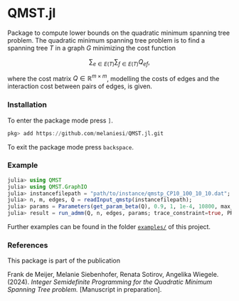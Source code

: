 # QMST.jl
Package to compute lower bounds on the quadratic minimum spanning tree problem.
The quadratic minimum spanning tree problem is to find a spanning tree $T$ in a graph $G$ minimizing the cost function
```math
\sum_{e \in E(T)} \sum_{f \in E(T)} Q_{ef},
```
where the cost matrix $Q \in \mathbb{R}^{m \times m}$, modelling the costs of edges and the interaction cost between pairs of edges, is given.


### Installation
To enter the package mode press ```]```.
```julia
pkg> add https://github.com/melaniesi/QMST.jl.git
```
To exit the package mode press ```backspace```.

### Example
```julia
julia> using QMST
julia> using QMST.GraphIO
julia> instancefilepath = "path/to/instance/qmstp_CP10_100_10_10.dat"; # set path instance
julia> n, m, edges, Q = readInput_qmstp(instancefilepath);
julia> params = Parameters(get_param_beta(Q), 0.9, 1, 1e-4, 10800, max_newRLTcuts=m, min_newRLTcuts=10, epsilon_cutviolations=1e-3);
julia> result = run_admm(Q, n, edges, params; trace_constraint=true, PRSM=true, frequ_output=30);
```

Further examples can be found in the folder [`examples/`](examples/) of this project.

### References
This package is part of the publication

Frank de Meijer, Melanie Siebenhofer, Renata Sotirov, Angelika Wiegele. (2024). _Integer Semidefinite Programming for the Quadratic Minimum Spanning Tree problem._ [Manuscript in preparation].